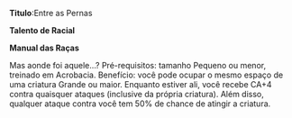 **Titulo**:Entre as Pernas

**Talento de Racial**

**Manual das Raças**

 Mas aonde foi aquele...? Pré-requisitos: tamanho Pequeno ou menor, treinado em Acrobacia. Benefício: você pode ocupar o mesmo espaço de uma criatura Grande ou maior. Enquanto estiver ali, você recebe CA+4 contra quaisquer ataques (inclusive da própria criatura). Além disso, qualquer ataque contra você tem 50% de chance de atingir a criatura.